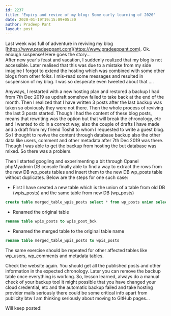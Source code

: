 ```yaml
---
id: 2237
title: 'Expiry and revive of my blog: Some early learning of 2020'
date: 2020-01-19T19:15:09+05:30
author: Pradeep Pant
layout: post
---
```

Last week was full of adventure in reviving my blog [https://www.pradeeppant.com](https://www.pradeeppant.com). Ok. enough suspense! Here goes the story...  
After new year's feast and vacation, I suddenly realized that my blog is not accessible. Later realised that this was due to a mistake from my side imagine I forgot to extend the hosting which was combined with some other blogs from other folks. I mis-read some messages and resulted in suspension of my blog. I was so desperate even tweeted about that ....

Anyways, I restarted with a new hosting plan and restored a backup I had from 7th Dec 2019 as updraft somehow failed to take back at the end of the month. Then I realized that I have written 3 posts after the last backup was taken so obviously they were not there. Then the whole process of reviving the last 3 posts started. Though I had the content of these blog posts, means that rewriting was the option but that will break the chronology, etc and I wanted to do in a correct way, also the couple of drafts I have made and a draft from my friend Toshit to whom I requested to write a guest blog. So I thought to revive the content through database backup also the other data like users, comment and other metadata after 7th Dec 2019 was there. Though I was able to get the backup from hosting the but database was mixed. So there was a problem. 

Then I started googling and experimenting a bit through Cpanel phpMyadmin DB console finally able to find a way to extract the rows from the new DB wp_posts tables and insert them to the new DB wp_posts table without duplicates. Below are the steps for one such case:

* First I have created a new table which is the union of a table from old DB (wpis_posts) and the same table from new DB (wp_posts)

 ````sql
 create table merged_table_wpis_posts select * from wp_posts union select * from wpis_posts
 ```` 

* Renamed the original table

 ````sql
 rename table wpis_posts to wpis_post_bck
```` 

* Renamed the merged table to the original table name

 ````sql
 rename table merged_table_wpis_posts to wpis_posts
```` 

The same exercise should be repeated for other affected tables like wp_users, wp_comments and metadata tables. 

Check the website again. You should get all the published posts and other information in the expected chronology. Later you can remove the backup table once everything is working.
So, lesson learned, always do a manual check of your backup tool it might possible that you have changed your cloud credential, etc and the automatic backup failed and take hosting provider mails seriously there could be some critical info apart from publicity btw I am thinking seriously about moving to GitHub pages...

Will keep posted!